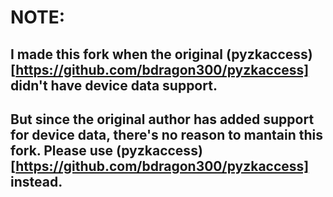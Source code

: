 # NOTE:
## I made this fork when the original (pyzkaccess)[https://github.com/bdragon300/pyzkaccess] didn't have device data support.
## But since the original author has added support for device data, there's no reason to mantain this fork. Please use (pyzkaccess)[https://github.com/bdragon300/pyzkaccess] instead.
